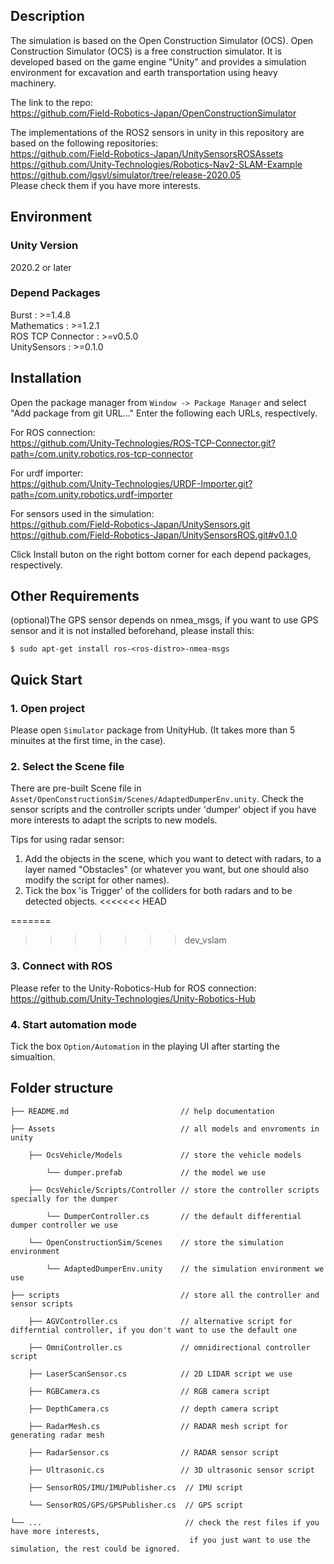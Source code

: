 ## Description
The simulation is based on the Open Construction Simulator (OCS). Open Construction Simulator (OCS) is a free construction simulator.
It is developed based on the game engine "Unity" and provides a simulation environment for excavation and earth transportation using heavy machinery.  

The link to the repo:  
https://github.com/Field-Robotics-Japan/OpenConstructionSimulator 

The implementations of the ROS2 sensors in unity in this repository are based on the following repositories:  
https://github.com/Field-Robotics-Japan/UnitySensorsROSAssets  
https://github.com/Unity-Technologies/Robotics-Nav2-SLAM-Example  
https://github.com/lgsvl/simulator/tree/release-2020.05  
Please check them if you have more interests.  


## Environment
### Unity Version
2020.2 or later

### Depend Packages
Burst : >=1.4.8  
Mathematics : >=1.2.1  
ROS TCP Connector : >=v0.5.0  
UnitySensors : >=0.1.0

## Installation
Open the package manager from `Window -> Package Manager` and select "Add package from git URL..."
Enter the following each URLs, respectively.  

For ROS connection:  
https://github.com/Unity-Technologies/ROS-TCP-Connector.git?path=/com.unity.robotics.ros-tcp-connector

For urdf importer:  
https://github.com/Unity-Technologies/URDF-Importer.git?path=/com.unity.robotics.urdf-importer  

For sensors used in the simulation:  
https://github.com/Field-Robotics-Japan/UnitySensors.git  
https://github.com/Field-Robotics-Japan/UnitySensorsROS.git#v0.1.0

Click Install buton on the right bottom corner for each depend packages, respectively.

## Other Requirements
(optional)The GPS sensor depends on nmea_msgs, if you want to use GPS sensor and it is not installed beforehand, please install this:  

`$ sudo apt-get install ros-<ros-distro>-nmea-msgs`

## Quick Start

### 1. Open project
Please open `Simulator` package from UnityHub. (It takes more than 5 minuites at the first time, in the case).

### 2. Select the Scene file
There are pre-built Scene file in `Asset/OpenConstructionSim/Scenes/AdaptedDumperEnv.unity`. Check the sensor scripts and the controller scripts under 'dumper' object if you have more interests to adapt the scripts to new models.  
  
Tips for using radar sensor:  
1. Add the objects in the scene, which you want to detect with radars, to a layer named "Obstacles" (or whatever you want, but one should also modify the script for other names).  
2. Tick the box 'is Trigger' of the colliders for both radars and to be detected objects.
<<<<<<< HEAD

=======
>>>>>>> dev_vslam


### 3. Connect with ROS
Please refer to the Unity-Robotics-Hub for ROS connection:
https://github.com/Unity-Technologies/Unity-Robotics-Hub

### 4. Start automation mode
Tick the box `Option/Automation` in the playing UI after starting the simualtion.


## Folder structure
    ├── README.md                         // help documentation
    
    ├── Assets                            // all models and envroments in unity
        
        ├── OcsVehicle/Models             // store the vehicle models
    
            └── dumper.prefab             // the model we use
        
        ├── OcsVehicle/Scripts/Controller // store the controller scripts specially for the dumper
    
            └── DumperController.cs       // the default differential dumper controller we use
    
        └── OpenConstructionSim/Scenes    // store the simulation environment
    
            └── AdaptedDumperEnv.unity    // the simulation environment we use 
    
    ├── scripts                           // store all the controller and sensor scripts

        ├── AGVController.cs              // alternative script for differntial controller, if you don't want to use the default one

        ├── OmniController.cs             // omnidirectional controller script

        ├── LaserScanSensor.cs            // 2D LIDAR script we use

        ├── RGBCamera.cs                  // RGB camera script

        ├── DepthCamera.cs                // depth camera script

        ├── RadarMesh.cs                  // RADAR mesh script for generating radar mesh

        ├── RadarSensor.cs                // RADAR sensor script

        ├── Ultrasonic.cs                 // 3D ultrasonic sensor script

        ├── SensorROS/IMU/IMUPublisher.cs  // IMU script
    
        └── SensorROS/GPS/GPSPublisher.cs  // GPS script

    └── ...                                // check the rest files if you have more interests, 
                                            if you just want to use the simulation, the rest could be ignored.









